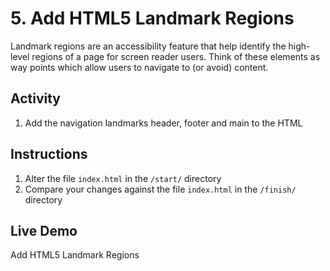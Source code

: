 # 5. Add HTML5 Landmark Regions
Landmark regions are an accessibility feature that help identify the high-level regions of a page for screen reader users. Think of these elements as way points which allow users to navigate to (or avoid) content.

## Activity
1. Add the navigation landmarks header, footer and main to the HTML

## Instructions
1. Alter the file `index.html` in the `/start/` directory
1. Compare your changes against the file `index.html` in the `/finish/` directory

## Live Demo
Add HTML5 Landmark Regions
